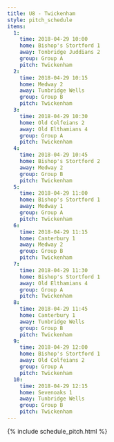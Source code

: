```yaml
---
title: U8 - Twickenham
style: pitch_schedule
items:
  1:
    time: 2018-04-29 10:00
    home: Bishop's Stortford 1
    away: Tonbridge Juddians 2
    group: Group A
    pitch: Twickenham
  2:
    time: 2018-04-29 10:15
    home: Medway 2
    away: Tunbridge Wells
    group: Group B
    pitch: Twickenham
  3:
    time: 2018-04-29 10:30
    home: Old Colfeians 2
    away: Old Elthamians 4
    group: Group A
    pitch: Twickenham
  4:
    time: 2018-04-29 10:45
    home: Bishop's Stortford 2
    away: Medway 2
    group: Group B
    pitch: Twickenham
  5:
    time: 2018-04-29 11:00
    home: Bishop's Stortford 1
    away: Medway 1
    group: Group A
    pitch: Twickenham
  6:
    time: 2018-04-29 11:15
    home: Canterbury 1
    away: Medway 2
    group: Group B
    pitch: Twickenham
  7:
    time: 2018-04-29 11:30
    home: Bishop's Stortford 1
    away: Old Elthamians 4
    group: Group A
    pitch: Twickenham
  8:
    time: 2018-04-29 11:45
    home: Canterbury 1
    away: Tunbridge Wells
    group: Group B
    pitch: Twickenham
  9:
    time: 2018-04-29 12:00
    home: Bishop's Stortford 1
    away: Old Colfeians 2
    group: Group A
    pitch: Twickenham
  10:
    time: 2018-04-29 12:15
    home: Sevenoaks 1
    away: Tunbridge Wells
    group: Group B
    pitch: Twickenham
---
```


{% include schedule_pitch.html %}

